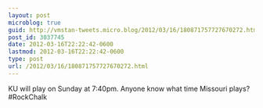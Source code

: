 ```yaml
---
layout: post
microblog: true
guid: http://vmstan-tweets.micro.blog/2012/03/16/180871757727670272.html
post_id: 3037745
date: 2012-03-16T22:22:42-0600
lastmod: 2012-03-16T22:22:42-0600
type: post
url: /2012/03/16/180871757727670272.html
---
```

KU will play on Sunday at 7:40pm. Anyone know what time Missouri plays? #RockChalk
